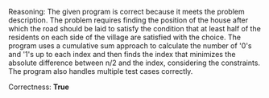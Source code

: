 Reasoning: 
The given program is correct because it meets the problem description. The problem requires finding the position of the house after which the road should be laid to satisfy the condition that at least half of the residents on each side of the village are satisfied with the choice. The program uses a cumulative sum approach to calculate the number of '0's and '1's up to each index and then finds the index that minimizes the absolute difference between n/2 and the index, considering the constraints. The program also handles multiple test cases correctly.

Correctness: **True**